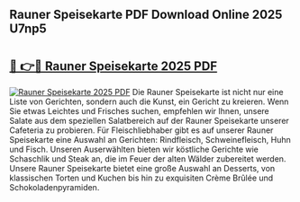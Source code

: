 ## Rauner Speisekarte PDF Download Online 2025 U7np5

# <h2><a href="http://gccei3.nevu.top/?p=Rauner+Speisekarte">🔗 👉🔴 Rauner Speisekarte 2025 PDF</a></h2>

[![Rauner Speisekarte 2025 PDF](https://i.imgur.com/dBaPXMq.png)](http://gccei3.nevu.top/?p=Rauner+Speisekarte)
Die Rauner Speisekarte ist nicht nur eine Liste von Gerichten, sondern auch die Kunst, ein Gericht zu kreieren. Wenn Sie etwas Leichtes und Frisches suchen, empfehlen wir Ihnen, unsere Salate aus dem speziellen Salatbereich auf der Rauner Speisekarte unserer Cafeteria zu probieren. Für Fleischliebhaber gibt es auf unserer Rauner Speisekarte eine Auswahl an Gerichten: Rindfleisch, Schweinefleisch, Huhn und Fisch. Unseren Auserwählten bieten wir köstliche Gerichte wie Schaschlik und Steak an, die im Feuer der alten Wälder zubereitet werden. Unsere Rauner Speisekarte bietet eine große Auswahl an Desserts, von klassischen Torten und Kuchen bis hin zu exquisiten Crème Brûlée und Schokoladenpyramiden.
